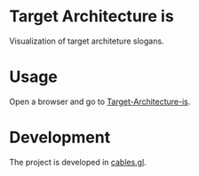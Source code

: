 # Target Architecture is
Visualization of target architeture slogans. 

# Usage
Open a browser and go to [Target-Architecture-is](https://athrane.github.io/target-architecture-is).

# Development
The project is developed in [cables.gl](https://cables.gl/home).
